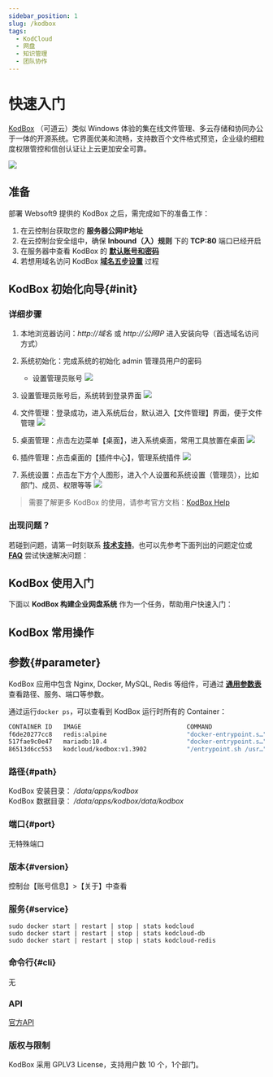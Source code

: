 ```yaml
---
sidebar_position: 1
slug: /kodbox
tags:
  - KodCloud
  - 网盘
  - 知识管理
  - 团队协作
---
```


# 快速入门

[KodBox](https://kodcloud.com) （可道云）类似 Windows 体验的集在线文件管理、多云存储和协同办公于一体的开源系统。它界面优美和流畅，支持数百个文件格式预览，企业级的细粒度权限管控和信创认证让上云更加安全可靠。

![](https://libs.websoft9.com/Websoft9/DocsPicture/zh/kodcloud/kodcloud-gui-websoft9.png)

## 准备

部署 Websoft9 提供的 KodBox 之后，需完成如下的准备工作：

1. 在云控制台获取您的 **服务器公网IP地址** 
2. 在云控制台安全组中，确保 **Inbound（入）规则** 下的 **TCP:80** 端口已经开启
3. 在服务器中查看 KodBox 的 **[默认账号和密码](./user/credentials)**  
4. 若想用域名访问  KodBox **[域名五步设置](./administrator/domain_step)** 过程


## KodBox 初始化向导{#init}

### 详细步骤

1. 本地浏览器访问：*http://域名* 或 *http://公网IP* 进入安装向导（首选域名访问方式）

2. 系统初始化：完成系统的初始化 admin 管理员用户的密码
    
    - 设置管理员账号
    ![](https://libs.websoft9.com/Websoft9/DocsPicture/zh/kodcloud/kodcloud-install3-websoft9.png)

3. 设置管理员账号后，系统转到登录界面
    ![](https://libs.websoft9.com/Websoft9/DocsPicture/zh/kodcloud/kodcloud-login-websoft9.png)

4. 文件管理：登录成功，进入系统后台，默认进入【文件管理】界面，便于文件管理
    ![](https://libs.websoft9.com/Websoft9/DocsPicture/zh/kodcloud/kodcloud-file-websoft9.png)

5. 桌面管理：点击左边菜单【桌面】，进入系统桌面，常用工具放置在桌面
    ![](https://libs.websoft9.com/Websoft9/DocsPicture/zh/kodcloud/kodcloud-home-websoft9.png)

6. 插件管理：点击桌面的【插件中心】，管理系统插件
    ![](https://libs.websoft9.com/Websoft9/DocsPicture/zh/kodcloud/kodcloud-plugins-websoft9.png)   

7. 系统设置：点击左下方个人图形，进入个人设置和系统设置（管理员），比如部门、成员、权限等等 
    ![](https://libs.websoft9.com/Websoft9/DocsPicture/zh/kodcloud/kodcloud-system-websoft9.png)


> 需要了解更多 KodBox 的使用，请参考官方文档：[KodBox Help](https://kodcloud.com/help/)


### 出现问题？

若碰到问题，请第一时刻联系 **[技术支持](./helpdesk)**。也可以先参考下面列出的问题定位或  **[FAQ](./faq#setup)** 尝试快速解决问题：

## KodBox 使用入门

下面以 **KodBox 构建企业网盘系统** 作为一个任务，帮助用户快速入门：


## KodBox 常用操作

## 参数{#parameter}

KodBox 应用中包含 Nginx, Docker, MySQL, Redis 等组件，可通过 **[通用参数表](./administrator/parameter)** 查看路径、服务、端口等参数。  

通过运行`docker ps`，可以查看到 KodBox 运行时所有的 Container：

```bash
CONTAINER ID   IMAGE                             COMMAND                  CREATED         STATUS         PORTS                                                                                                             NAMES
f6de20277cc8   redis:alpine                      "docker-entrypoint.s…"   6 seconds ago   Up 2 seconds   6379/tcp                                                                                                          kodbox-redis
517fae9c0e47   mariadb:10.4                      "docker-entrypoint.s…"   6 seconds ago   Up 3 seconds   3306/tcp                                                                                                          kodbox-db
86513d6cc553   kodcloud/kodbox:v1.3902           "/entrypoint.sh /usr…"   6 seconds ago   Up 2 seconds   443/tcp, 9000/tcp, 0.0.0.0:9009->80/tcp, :::9009->80/tcp                                                          kodbox
```

### 路径{#path}

KodBox 安装目录： */data/apps/kodbox*  
KodBox 数据目录： */data/apps/kodbox/data/kodbox*  

### 端口{#port}

无特殊端口


### 版本{#version}

控制台【账号信息】>【关于】中查看

### 服务{#service}

```shell
sudo docker start | restart | stop | stats kodcloud
sudo docker start | restart | stop | stats kodcloud-db
sudo docker start | restart | stop | stats kodcloud-redis
```

### 命令行{#cli}

无

### API

[官方API](https://doc.kodcloud.com/v2/#/)

### 版权与限制

KodBox 采用 GPLV3 License，支持用户数 10 个，1个部门。  
